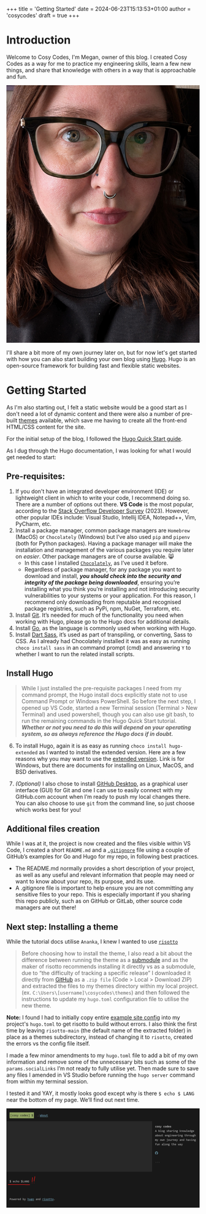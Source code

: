 +++
title = 'Getting Started'
date = 2024-06-23T15:13:53+01:00
author = 'cosycodes'
draft = true
+++

# Introduction

Welcome to Cosy Codes, I'm Megan, owner of this blog. I created Cosy Codes as a way for me to practice my engineering skills, learn a few new things, and share that knowledge with others in a way that is approachable and fun. 

![Selfie of a woman with long, dark hair, dark green thick-rimmed glasses and a silver septum ring. She is wearing a black tshirt.](/images/selfie.jpg)

I'll share a bit more of my own journey later on, but for now let's get started with how you can also start building your own blog using [Hugo]. Hugo is an open-source framework for building fast and flexible static websites.  

# Getting Started

As I'm also starting out, I felt a static website would be a good start as I don't need a lot of dynamic content and there were also a number of pre-built [themes] available, which save me having to create all the front-end HTML/CSS content for the site. 

For the initial setup of the blog, I followed the [Hugo Quick Start guide][quickstart]. 

As I dug through the Hugo documentation, I was looking for what I would get needed to start: 

## Pre-requisites: 
1) If you don't have an integrated developer environment (IDE) or lightweight client in which to write your code, I recommend doing so. There are a number of options out there. **VS Code** is the most popular, according to the [Stack Overflow Developer Survey][survey] (2023). However, other popular IDEs include: Visual Studio, Intellij IDEA, Notepad++, Vim, PyCharm, etc.
2) Install a package manager, common package managers are `Homebrew` (MacOS) or `Chocolately` (Windows) but I’ve also used `pip` and `pipenv` (both for Python packages). Having a package manager will make the installation and management of the various packages you require later on *easier*.  Other package managers are of course available. 😸
    - In this case I installed [`Chocolately`][chocolately], as I’ve used it before. 
    - Regardless of package manager, for any package you want to download and install, **_you should check into the security and integrity of the package being downloaded_**, ensuring you’re installing what you think you’re installing and not introducing security vulnerabilities to your systems or your application. For this reason, I recommend only downloading from reputable and recognised package registries, such as PyPi, npm, NuGet, Terraform, etc. 
3) Install [Git]. It’s needed for much of the functionality you need when working with Hugo, please go to the Hugo docs for additional details. 
4) Install [Go], as the language is commonly used when working with Hugo.
5) Install [Dart Sass], it’s used as part of transpiling, or converting, Sass to CSS. As I already had Chocolately installed it was as easy as running `choco install sass` in an command prompt (cmd) and answering `Y` to whether I want to run the related install scripts. 

## Install Hugo 
> While I just installed the pre-requisite packages I need from my command prompt, the Hugo install docs explicitly state not to use Command Prompt or Windows PowerShell. So before the next step, I opened up VS Code, started a new Terminal session (Terminal > New Terminal) and used powershell, though you can also use git bash, to run the remaining commands in the Hugo Quick Start tutorial. **_Whether or not you need to do this will depend on your operating system, so as always reference the Hugo docs if in doubt._** 

6) To install Hugo, again it is as easy as running `choco install hugo-extended` as I wanted to install the extended version. Here are a few reasons why you may want to use the [extended version]. Link is for Windows, but there are documents for installing on Linux, MacOS, and BSD derivatives. 

7) *(Optional)* I also chose to install [GitHub Desktop], as a graphical user interface (GUI) for Git and one I can use to easily connect with my GitHub.com account when I’m ready to push my local changes there. You can also choose to use `git` from the command line, so just choose which works best for you! 

## Additional files creation 
While I was at it, the project is now created and the files visible within VS Code, I created a short `README.md` and a [`.gitignore`][gitignore] file using a couple of GitHub’s examples for Go and Hugo for my repo, in following best practices. 
- The README.md normally provides a short description of your project, as well as any useful and relevant information that people may need or want to know about your repo, its purpose, and its use.  
- A .gitignore file is important to help ensure you are not committing any sensitive files to your repo. This is especially important if you sharing this repo publicly, such as on GitHub or GitLab, other source code managers are out there! 

## Next step: Installing a theme
While the tutorial docs utilise `Ananka`, I knew I wanted to use [`risotto`][risotto] 

> Before choosing how to install the theme, I also read a bit about the difference between running the theme as a [submodule] and as the maker of risotto recommends installing it directly vs as a submodule, due to “the difficulty of tracking a specific release” I downloaded it directly from [GitHub][risotto github] as a `.zip file` (Code > Local > Download ZIP) and extracted the files to my themes directory within my local project. (ex. `C:\Users\[username]\cosycodes\themes`) and then followed the instructions to update my `hugo.toml` configuration file to utilise the new theme. 

**Note:** I found I had to initially copy entire [example site config][example config] into my project's `hugo.toml` to get risotto to build without errors. I also think the first time by leaving `risotto-main` (the default name of the extracted folder) in place as a themes subdirectory, instead of changing it to `risotto`, created the errors vs the config file itself. 

I made a few minor amendments to my `hugo.toml` file to add a bit of my own information and remove some of the unnecessary bits such as some of the `params.socialLinks` I’m not ready to fully utilise yet. Then made sure to save any files I amended in VS Studio before running the `hugo server` command from within my terminal session. 

I tested it and YAY, it mostly looks good except why is there `$ echo $ LANG` near the bottom of my page. We’ll find out next time. 

![screenshot of initial Cosy Codes website](/images/firstpushpreview.png)


[Hugo]: https://gohugo.io/
[themes]: https://themes.gohugo.io/
[quickstart]: https://gohugo.io/getting-started/quick-start/
[survey]: https://survey.stackoverflow.co/2023/#technology
[chocolately]: https://docs.chocolatey.org/
[Git]: https://git-scm.com/
[Go]: https://go.dev/
[Dart Sass]: https://gohugo.io/hugo-pipes/transpile-sass-to-css/#dart-sass
[extended version]: https://gohugo.io/installation/windows/#editions
[GitHub Desktop]: https://desktop.github.com/
[gitignore]: https://docs.github.com/en/get-started/getting-started-with-git/ignoring-files
[risotto]: https://themes.gohugo.io/themes/risotto/
[submodule]: https://git-scm.com/book/en/v2/Git-Tools-Submodules
[risotto github]: https://github.com/joeroe/risotto
[example config]: https://github.com/joeroe/risotto/blob/main/exampleSite/config.toml